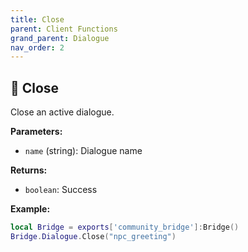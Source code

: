 ```yaml
---
title: Close
parent: Client Functions
grand_parent: Dialogue
nav_order: 2
---
```


## 🔹 Close

Close an active dialogue.

**Parameters:**
- `name` (string): Dialogue name

**Returns:**
- `boolean`: Success

**Example:**
```lua
local Bridge = exports['community_bridge']:Bridge()
Bridge.Dialogue.Close("npc_greeting")
```
